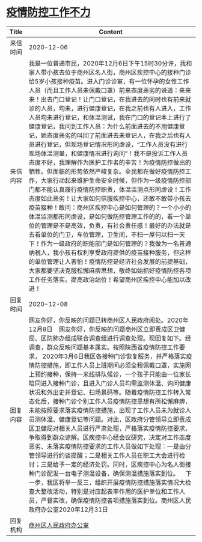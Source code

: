 # <a href="http://www.shangluo.gov.cn/zmhd/ldxxxx.jsp?urltype=leadermail.LeaderMailContentUrl&wbtreeid=1112&leadermailid=6679">疫情防控工作不力</a>
|Title|Content|
|:---:|---|
|来信时间|2020-12-06|
|来信内容|我是一位普通市民，2020年12月6日下午15时30分许，我和家人带小孩去位于商州区名人街，商州区疾控中心的接种门诊给5岁小孩接种疫苗。进入门诊诊室，有一位怀孕的女性工作人员（而且工作人员未佩戴口罩）前来态度恶劣的说道：来来来！出去门口登记！让门口登记，在我进去的同时也有前来就诊的人员，均未，进行健康登记，在我之前也有人进入，工作人员均未进行登记，和体温测试，我在门口的登记本上进行了健康登记，我问到工作人员：为什么前面进去的不用健康登记，她态度恶劣的叫回了前面进去未登记人，在我之后也有人员进行登记，但现场登记情况形同虚设，“工作人员没有进行现场体温测量，和健康情况进行询问”！我不是投诉工作人员态度不好，我理解作为医护工作者的辛苦！为疫情防控做出的牺牲。但面临的形势依然严峻复杂。全民都在做好疫情防控工作，大家行动起来维护生命安全时候，但作为一级疫情防控部门都不能认真履行疫情防控职责，体温监测点形同虚设！工作态度如此恶劣！让大家如何信服疾控中心，还敢不敢带小孩去疫苗接种！敢问：商州区疾控中心是如何管理的？一个小小的体温监测都形同虚设，是如何做防控管理工作的的，看一个单位的管理是不是高效，负责，有社会责任感！最好的办法就是去看单位的门卫，车位管理，卫生间，不扫一屋何以扫一天下！作为一级政府的职能部门是如何管理的？我做为一名普通纳税人，我小孩有权利享受政府提供的疫苗接种服务，但这样的单位管理让人害怕！疫情防控是经济社会发展的前提基础，大家都要坚决克服松懈麻痹思想，敬终如始抓好疫情防控各项工作任务落实。提高政治站位！希望商州区疾控中心能加以改进！|
|回复时间|2020-12-08|
|回复内容|网友你好，你反映的问题已转商州区人民政府阅处。2020年12月8日    网友你好，你反映的问题商州区立即责成区卫健局、区防肺办组成联合调查组进行调查处理。现回复如下。经调查，群众反映问题基本属实。按照陕西省疫情防控工作要求， 2020年3月6日我区各接种门诊恢复服务，并严格落实疫情防控措施，即工作人员上班期间必须全程佩戴口罩，实施网上预约接种，保持一米线排队候诊，一个孩子只能由一位家长陪同进入接种门诊，且进入门诊人员均需监测体温、询问健康状况和外出史并登记、扫场景码等。随着疫情防控工作转入常态化后，接种门诊个别工作人员疫情防控思想有所松懈麻痹，未能按照要求落实疫情防控措施，出现了工作人员未为就诊人员测体温、健康登记等问题。对此，区政府分管领导立即责成区卫健局对相关人员进行严肃处理，严格落实疫情防控要求，争取得到群众谅解。区疾控中心经会议研究，决定对工作态度恶劣、未落实疫情防控要求的工作人员做如下处理：一是由分管领导进行约谈提醒；二是相关工作人员在职工大会进行检讨；三是给予一定的经济处罚。同时，区疾控中心为名人街接种门诊配发一台电子测温设备，确保测温措施落实到位。    下一步，我区将举一反三，组织开展疫情防控措施落实情况大检查大整改活动，特别是对应起表率作用的医护单位和工作人员，严督实改，确保疫情防控各项措施落实到位。商州区人民政府办公室2020年12月31日|
|回复机构|<a href="../../categories/agencies/商州区人民政府办公室.md">商州区人民政府办公室</a>|